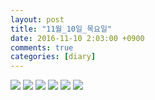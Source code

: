 ```yaml
---
layout: post
title: "11월_10일_목요일"
date: 2016-11-10 2:03:00 +0900
comments: true 
categories: [diary] 
---
```

![](http://blogfiles4.naver.net/MjAxNjExMTBfMjI1/MDAxNDc4NzEwOTg1ODk1.UlkPgug_S_itYYJBQf9XSYMaxJCBIZD8qnp5UWvisoEg.7jA4S7hDtVAvPAPV7R-I5ZFg9IA2OhBqIGZVcGG4Cikg.JPEG.hotleve/NaverBlog_20161110_020305_06.jpg) 
![](http://blogfiles6.naver.net/MjAxNjExMTBfMjMx/MDAxNDc4NzEwOTg2NjQz.C5HqrWpJzrFmDr5Y8dD797_wNMRpqQtTqZgeDCWupS4g.i-TD7kFcJ0Yn2npPVqLDkiL-6nA9HuCs2EDkBUpCs-kg.JPEG.hotleve/NaverBlog_20161110_020306_07.jpg) 
![](http://blogfiles7.naver.net/MjAxNjExMTBfMTkx/MDAxNDc4NzEwOTg4MTE4.clq9bwzxj8RZejN7aHIN4u_mz8Ra5xtGu57PcvwLGGkg.kJi9wbCUMwdX_g_ilY2viR44Uf3ey9uJBnyvxgLlnkkg.JPEG.hotleve/NaverBlog_20161110_020307_09.jpg) 
![](http://blogfiles8.naver.net/MjAxNjExMTBfMjgg/MDAxNDc4NzEwOTg4NzAy.hC0AnpNV91i3EHFx4lECr6nutTKp8nZLXaP4-CDmFQsg.S-7UQvbPBaWM8EVI9779RDrT0wUU19hCbWDJCqRlV78g.JPEG.hotleve/NaverBlog_20161110_020308_10.jpg) 
![](http://blogfiles11.naver.net/MjAxNjExMTBfMTMg/MDAxNDc4NzEwOTg5MzYw.s9ymGksCHTruKAqRN31MoqCxGBUyzcOXU-H5qvg6eqEg.AEV7LQsOKHtc8JF6I-j_62MkBwxThGCN1lYRbEIPPDQg.JPEG.hotleve/NaverBlog_20161110_020308_11.jpg) 
![](http://blogfiles5.naver.net/MjAxNjExMTBfMjgw/MDAxNDc4NzEwOTkwMDc3.LJFVoll6RazoFXoxa6K0_rtFf0wNMcXuy3kfFnWJC6Ig.vlpwWY49PlTmzG4_lNktPG4HZVgCdoukFjxGu_ppmlEg.JPEG.hotleve/NaverBlog_20161110_020309_12.jpg) 
